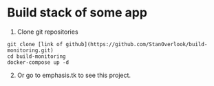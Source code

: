# Build stack of some app
1. Clone git repositories
```
git clone [link of github](https://github.com/StanOverlook/build-monitoring.git)
cd build-monitoring
docker-compose up -d
```
2. Or go to emphasis.tk to see this project.